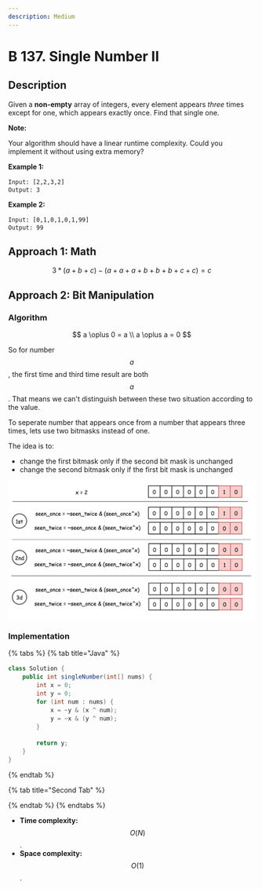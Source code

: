 ```yaml
---
description: Medium
---
```


# B 137. Single Number II

## Description

Given a **non-empty** array of integers, every element appears _three_ times except for one, which appears exactly once. Find that single one.

**Note:**

Your algorithm should have a linear runtime complexity. Could you implement it without using extra memory?

**Example 1:**

```text
Input: [2,2,3,2]
Output: 3
```

**Example 2:**

```text
Input: [0,1,0,1,0,1,99]
Output: 99
```

## Approach 1: Math

$$
3 * (a + b + c) - (a + a + a + b + b + b + c + c) = c
$$

## Approach 2: Bit Manipulation

### Algorithm

$$
a \oplus 0 = a \\ a \oplus a = 0
$$

So for number $$a$$, the first time and third time result are both $$a$$. That means we can't distinguish between these two situation according to the value.

To seperate number that appears once from a number that appears three times, lets use two bitmasks instead of one.

The idea is to:

* change the first bitmask only if the second bit mask is unchanged
* change the second bitmask only if the first bit mask is unchanged

![](../../../.gitbook/assets/image%20%28174%29.png)

### Implementation

{% tabs %}
{% tab title="Java" %}
```java
class Solution {
    public int singleNumber(int[] nums) {
        int x = 0;
        int y = 0;
        for (int num : nums) {
            x = ~y & (x ^ num);
            y = ~x & (y ^ num);
        }

        return y;
    }
}
```
{% endtab %}

{% tab title="Second Tab" %}

{% endtab %}
{% endtabs %}

* **Time complexity:** $$O(N)$$.
* **Space complexity:** $$O(1)$$.

